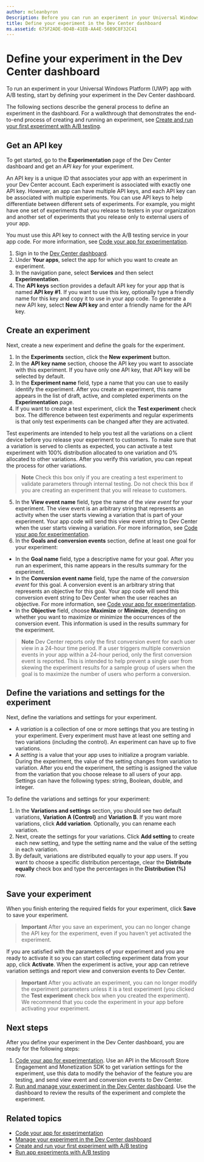 ```yaml
---
author: mcleanbyron
Description: Before you can run an experiment in your Universal Windows Platform (UWP) app with A/B testing, you must define your experiment in the Dev Center dashboard.
title: Define your experiment in the Dev Center dashboard
ms.assetid: 675F2ADE-0D4B-41EB-AA4E-56B9C8F32C41
---
```


# Define your experiment in the Dev Center dashboard

To run an experiment in your Universal Windows Platform (UWP) app with A/B testing, start by defining your experiment in the Dev Center dashboard.

The following sections describe the general process to define an experiment in the dashboard. For a walkthrough that demonstrates the end-to-end process of creating and running an experiment, see [Create and run your first experiment with A/B testing](create-and-run-your-first-experiment-with-a-b-testing.md).

## Get an API key

To get started, go to the **Experimentation** page of the Dev Center dashboard and get an *API key* for your experiment.

An API key is a unique ID that associates your app with an experiment in your Dev Center account. Each experiment is associated with exactly one API key. However, an app can have multiple API keys, and each API key can be associated with multiple experiments. You can use API keys to help differentiate between different sets of experiments. For example, you might have one set of experiments that you release to testers in your organization and another set of experiments that you release only to external users of your app.

You must use this API key to connect with the A/B testing service in your app code. For more information, see [Code your app for experimentation](code-your-experiment-in-your-app.md).

1. Sign in to the [Dev Center dashboard](https://dev.windows.com/overview).
2. Under **Your apps**, select the app for which you want to create an experiment.
3. In the navigation pane, select **Services** and then select **Experimentation**.
4. The **API keys** section provides a default API key for your app that is named **API key #1**. If you want to use this key, optionally type a friendly name for this key and copy it to use in your app code. To generate a new API key, select **New API key** and enter a friendly name for the API key.

## Create an experiment

Next, create a new experiment and define the goals for the experiment.

1. In the **Experiments** section, click the **New experiment** button.
2. In the **API key name** section, choose the API key you want to associate with this experiment. If you have only one API key, that API key will be selected by default.
3. In the **Experiment name** field, type a name that you can use to easily identify the experiment. After you create an experiment, this name appears in the list of draft, active, and completed experiments on the **Experimentation** page.
4. If you want to create a test experiment, click the **Test experiment** check box. The difference between test experiments and regular experiments is that only test experiments can be changed after they are activated.

  Test experiments are intended to help you test all the variations on a client device before you release your experiment to customers. To make sure that a variation is served to clients as expected, you can activate a test experiment with 100% distribution allocated to one variation and 0% allocated to other variations. After you verify this variation, you can repeat the process for other variations.
  > **Note**  Check this box only if you are creating a test experiment to validate parameters through internal testing. Do not check this box if you are creating an experiment that you will release to customers.

5. In the **View event name** field, type the name of the *view event* for your experiment. The view event is an arbitrary string that represents an activity when the user starts viewing a variation that is part of your experiment. Your app code will send this view event string to Dev Center when the user starts viewing a variation. For more information, see [Code your app for experimentation](code-your-experiment-in-your-app.md).
6. In the **Goals and conversion events** section, define at least one goal for your experiment:
  * In the **Goal name** field, type a descriptive name for your goal. After you run an experiment, this name appears in the results summary for the experiment.
  * In the **Conversion event name** field, type the name of the *conversion event* for this goal. A conversion event is an arbitrary string that represents an objective for this goal. Your app code will send this conversion event string to Dev Center when the user reaches an objective. For more information, see [Code your app for experimentation](code-your-experiment-in-your-app.md).
  * In the **Objective** field, choose **Maximize** or **Minimize**, depending on whether you want to maximize or minimize the occurrences of the conversion event. This information is used in the results summary for the experiment.

  >**Note** Dev Center reports only the first conversion event for each user view in a 24-hour time period. If a user triggers multiple conversion events in your app within a 24-hour period, only the first conversion event is reported. This is intended to help prevent a single user from skewing the experiment results for a sample group of users when the goal is to maximize the number of users who perform a conversion.

## Define the variations and settings for the experiment

Next, define the variations and settings for your experiment.

* A *variation* is a collection of one or more settings that you are testing in your experiment. Every experiment must have at least one setting and two variations (including the control). An experiment can have up to five variations.
* A *setting* is a value that your app uses to initialize a program variable. During the experiment, the value of the setting changes from variation to variation. After you end the experiment, the setting is assigned the value from the variation that you choose release to all users of your app. Settings can have the following types: string, Boolean, double, and integer.

To define the variations and settings for your experiment:
1. In the **Variations and settings** section, you should see two default variations, **Variation A (Control)** and **Variation B**. If you want more variations, click **Add variation**. Optionally, you can rename each variation.
2. Next, create the settings for your variations. Click **Add setting** to create each new setting, and type the setting name and the value of the setting in each variation.
3. By default, variations are distributed equally to your app users. If you want to choose a specific distribution percentage, clear the **Distribute equally** check box and type the percentages in the **Distribution (%)** row.

## Save your experiment

When you finish entering the required fields for your experiment, click **Save** to save your experiment.

> **Important** After you save an experiment, you can no longer change the API key for the experiment, even if you haven't yet activated the experiment.

If you are satisfied with the parameters of your experiment and you are ready to activate it so you can start collecting experiment data from your app, click **Activate**. When the experiment is active, your app can retrieve variation settings and report view and conversion events to Dev Center.

> **Important**  After you activate an experiment, you can no longer modify the experiment parameters unless it is a test experiment (you clicked the **Test experiment** check box when you created the experiment). We recommend that you code the experiment in your app before activating your experiment.

## Next steps

After you define your experiment in the Dev Center dashboard, you are ready for the following steps:
1. [Code your app for experimentation](code-your-experiment-in-your-app.md). Use an API in the Microsoft Store Engagement and Monetization SDK to get variation settings for the experiment, use this data to modify the behavior of the feature you are testing, and send view event and conversion events to Dev Center.
2. [Run and manage your experiment in the Dev Center dashboard](manage-your-experiment.md). Use the dashboard to review the results of the experiment and complete the experiment.

## Related topics

  * [Code your app for experimentation](code-your-experiment-in-your-app.md)
  * [Manage your experiment in the Dev Center dashboard](manage-your-experiment.md)
  * [Create and run your first experiment with A/B testing](create-and-run-your-first-experiment-with-a-b-testing.md)
  * [Run app experiments with A/B testing](run-app-experiments-with-a-b-testing.md)


<!--HONumber=Jun16_HO2-->


